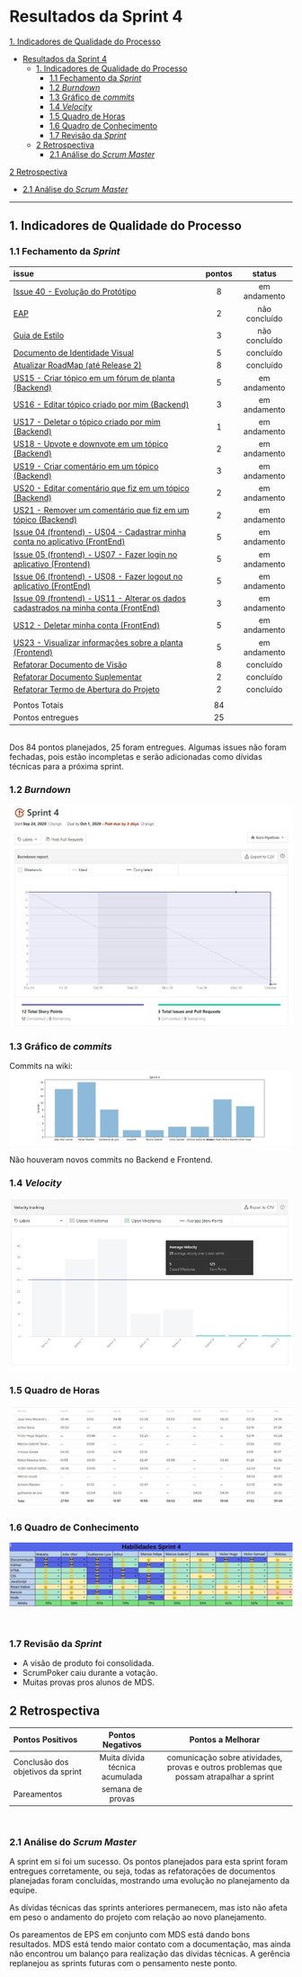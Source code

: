 # Resultados da Sprint 4

[1. Indicadores de Qualidade do Processo](#1-indicadores-de-qualidade-do-processo)

- [Resultados da Sprint 4](#resultados-da-sprint-4)
  - [1. Indicadores de Qualidade do Processo](#1-indicadores-de-qualidade-do-processo)
    - [1.1 Fechamento da _Sprint_](#11-fechamento-da-sprint)
    - [1.2 _Burndown_](#12-burndown)
    - [1.3 Gráfico de _commits_](#13-gráfico-de-commits)
    - [1.4 _Velocity_](#14-velocity)
    - [1.5 Quadro de Horas](#15-quadro-de-horas)
    - [1.6 Quadro de Conhecimento](#16-quadro-de-conhecimento)
    - [1.7 Revisão da _Sprint_](#17-revisão-da-sprint)
  - [2 Retrospectiva](#2-retrospectiva)
    - [2.1 Análise do _Scrum Master_](#21-análise-do-scrum-master)

[2 Retrospectiva](#2-retrospectiva)

- [2.1 Análise do _Scrum Master_](#21-análise-do-scrum-master)

---

## 1. Indicadores de Qualidade do Processo

### 1.1 Fechamento da _Sprint_

| issue                                                                                                                                                | pontos |    status     |
| :--------------------------------------------------------------------------------------------------------------------------------------------------- | :----: | :-----------: |
| [Issue 40 - Evolução do Protótipo](https://github.com/fga-eps-mds/2020.1-Grupo2-wiki/issues/40)                                                      |   8    | em andamento  |
| [EAP](https://github.com/fga-eps-mds/2020.1-Grupo2-wiki/issues/58)                                                                                   |   2    | não concluído |
| [Guia de Estilo](https://github.com/fga-eps-mds/2020.1-Grupo2-wiki/issues/59)                                                                        |   3    | não concluído |
| [Documento de Identidade Visual](https://github.com/fga-eps-mds/2020.1-Grupo2-wiki/issues/60)                                                        |   5    |   concluído   |
| [Atualizar RoadMap (até Release 2)](https://github.com/fga-eps-mds/2020.1-Grupo2-wiki/issues/54)                                                     |   8    |   concluído   |
| [US15 - Criar tópico em um fórum de planta (Backend)](https://github.com/fga-eps-mds/2020.1-Grupo2-BackEnd/issues/97)                                |   5    | em andamento  |
| [US16 - Editar tópico criado por mim (Backend)](https://github.com/fga-eps-mds/2020.1-Grupo2-BackEnd/issues/98)                                      |   3    | em andamento  |
| [US17 - Deletar o tópico criado por mim (Backend)](https://github.com/fga-eps-mds/2020.1-Grupo2-BackEnd/issues/99)                                   |   1    | em andamento  |
| [US18 - Upvote e downvote em um tópico (Backend)](https://github.com/fga-eps-mds/2020.1-Grupo2-BackEnd/issues/100)                                   |   2    | em andamento  |
| [US19 - Criar comentário em um tópico (Backend)](https://github.com/fga-eps-mds/2020.1-Grupo2-BackEnd/issues/101)                                    |   3    | em andamento  |
| [US20 - Editar comentário que fiz em um tópico (Backend)](https://github.com/fga-eps-mds/2020.1-Grupo2-BackEnd/issues/102)                           |   2    | em andamento  |
| [US21 - Remover um comentário que fiz em um tópico (Backend)](https://github.com/fga-eps-mds/2020.1-Grupo2-BackEnd/issues/103)                       |   2    | em andamento  |
| [Issue 04 (frontend) - US04 - Cadastrar minha conta no aplicativo (FrontEnd)](https://github.com/fga-eps-mds/2020.1-Grupo2-FrontEnd/issues/4)  | 5 | em andamento |
| [Issue 05 (frontend) - US07 - Fazer login no aplicativo (Frontend)](https://github.com/fga-eps-mds/2020.1-Grupo2-FrontEnd/issues/6)                  |   5    | em andamento  |
| [Issue 06 (frontend) - US08 - Fazer logout no aplicativo (FrontEnd)](https://github.com/fga-eps-mds/2020.1-Grupo2-FrontEnd/issues/6)                 |   5    | em andamento  |
| [Issue 09 (frontend) - US11 - Alterar os dados cadastrados na minha conta (FrontEnd)](https://github.com/fga-eps-mds/2020.1-Grupo2-BackEnd/issues/9) |   3    | em andamento  |
| [US12 - Deletar minha conta (FrontEnd)](https://github.com/fga-eps-mds/2020.1-Grupo2-FrontEnd/issues/7)                                              |   5    | em andamento  |
| [US23 - Visualizar informações sobre a planta (Frontend)](https://github.com/fga-eps-mds/2020.1-Grupo2-FrontEnd/issues/8)                            |   5    | em andamento  |
| [Refatorar Documento de Visão](#)                                                                                                                    |   8    |   concluído   |
| [Refatorar Documento Suplementar](#)                                                                                                                 |   2    |   concluído   |
| [Refatorar Termo de Abertura do Projeto](#)                                                                                                          |   2    |   concluído   |
|                                                                                                                                                      |        |               |
| Pontos Totais                                                                                                                                        |   84   |               |
| Pontos entregues                                                                                                                                     |   25   |               |

<br/>
Dos 84 pontos planejados, 25 foram entregues. Algumas issues não foram fechadas, pois estão incompletas e serão adicionadas como dívidas técnicas para a próxima sprint.

### 1.2 _Burndown_

![](img/burndown_sprint4.png)

### 1.3 Gráfico de _commits_

Commits na wiki:
![](img/commits_wiki.png)

Não houveram novos commits no Backend e Frontend.

### 1.4 _Velocity_

![](img/velocity.png)

### 1.5 Quadro de Horas

![](img/hours.png)

### 1.6 Quadro de Conhecimento

![](img/knowledge_box.png)

<br>

### 1.7 Revisão da _Sprint_

- A visão de produto foi consolidada.
- ScrumPoker caiu durante a votação.
- Muitas provas pros alunos de MDS.

## 2 Retrospectiva

| Pontos Positivos                  |        Pontos Negativos        |                                   Pontos a Melhorar                                    |
| :-------------------------------- | :----------------------------: | :------------------------------------------------------------------------------------: |
| Conclusão dos objetivos da sprint | Muita dívida técnica acumulada | comunicação sobre atividades, provas e outros problemas que possam atrapalhar a sprint |
| Pareamentos                       |        semana de provas        |                                                                                        |

<br>

### 2.1 Análise do _Scrum Master_

A sprint em si foi um sucesso. Os pontos planejados para esta sprint foram entregues corretamente, ou seja, todas as refatorações de documentos planejadas foram concluídas, mostrando uma evolução no planejamento da equipe.

As dívidas técnicas das sprints anteriores permanecem, mas isto não afeta em peso o andamento do projeto com relação ao novo planejamento.

Os pareamentos de EPS em conjunto com MDS está dando bons resultados. MDS está tendo maior contato com a documentação, mas ainda não encontrou um balanço para realização das dívidas técnicas. A gerência replanejou as sprints futuras com o pensamento neste ponto.
